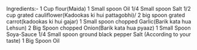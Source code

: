 Ingredients:-
1 Cup flour(Maida)
1 Small spoon Oil
1/4 Small spoon Salt
1/2 cup grated cauliflower(Kadookas ki hui pattagobhi)/
2 big spoon grated carrot(kadookas ki hui gajar)
1 Small spoon chopped Garlic(Barik kata hua Lehsun)
2 Big Spoon chopped Onion(Barik kata hua pyaaz)
1 Small Spoon Soya-Sauce
1/4 Small spoon ground black pepper
Salt (According to your taste)
1 Big Spoon Oil